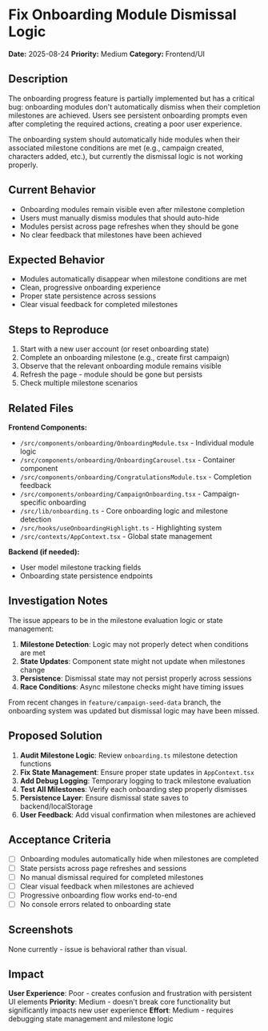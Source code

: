 # Fix Onboarding Module Dismissal Logic

**Date:** 2025-08-24
**Priority:** Medium
**Category:** Frontend/UI

## Description

The onboarding progress feature is partially implemented but has a critical bug: onboarding modules don't automatically dismiss when their completion milestones are achieved. Users see persistent onboarding prompts even after completing the required actions, creating a poor user experience.

The onboarding system should automatically hide modules when their associated milestone conditions are met (e.g., campaign created, characters added, etc.), but currently the dismissal logic is not working properly.

## Current Behavior

- Onboarding modules remain visible even after milestone completion
- Users must manually dismiss modules that should auto-hide
- Modules persist across page refreshes when they should be gone
- No clear feedback that milestones have been achieved

## Expected Behavior

- Modules automatically disappear when milestone conditions are met
- Clean, progressive onboarding experience 
- Proper state persistence across sessions
- Clear visual feedback for completed milestones

## Steps to Reproduce

1. Start with a new user account (or reset onboarding state)
2. Complete an onboarding milestone (e.g., create first campaign)
3. Observe that the relevant onboarding module remains visible
4. Refresh the page - module should be gone but persists
5. Check multiple milestone scenarios

## Related Files

**Frontend Components:**
- `/src/components/onboarding/OnboardingModule.tsx` - Individual module logic
- `/src/components/onboarding/OnboardingCarousel.tsx` - Container component
- `/src/components/onboarding/CongratulationsModule.tsx` - Completion feedback
- `/src/components/onboarding/CampaignOnboarding.tsx` - Campaign-specific onboarding
- `/src/lib/onboarding.ts` - Core onboarding logic and milestone detection
- `/src/hooks/useOnboardingHighlight.ts` - Highlighting system
- `/src/contexts/AppContext.tsx` - Global state management

**Backend (if needed):**
- User model milestone tracking fields
- Onboarding state persistence endpoints

## Investigation Notes

The issue appears to be in the milestone evaluation logic or state management:

1. **Milestone Detection**: Logic may not properly detect when conditions are met
2. **State Updates**: Component state might not update when milestones change  
3. **Persistence**: Dismissal state may not persist properly across sessions
4. **Race Conditions**: Async milestone checks might have timing issues

From recent changes in `feature/campaign-seed-data` branch, the onboarding system was updated but dismissal logic may have been missed.

## Proposed Solution

1. **Audit Milestone Logic**: Review `onboarding.ts` milestone detection functions
2. **Fix State Management**: Ensure proper state updates in `AppContext.tsx`
3. **Add Debug Logging**: Temporary logging to track milestone evaluation
4. **Test All Milestones**: Verify each onboarding step properly dismisses
5. **Persistence Layer**: Ensure dismissal state saves to backend/localStorage
6. **User Feedback**: Add visual confirmation when milestones are achieved

## Acceptance Criteria

- [ ] Onboarding modules automatically hide when milestones are completed
- [ ] State persists across page refreshes and sessions  
- [ ] No manual dismissal required for completed milestones
- [ ] Clear visual feedback when milestones are achieved
- [ ] Progressive onboarding flow works end-to-end
- [ ] No console errors related to onboarding state

## Screenshots

None currently - issue is behavioral rather than visual.

## Impact

**User Experience**: Poor - creates confusion and frustration with persistent UI elements
**Priority**: Medium - doesn't break core functionality but significantly impacts new user experience
**Effort**: Medium - requires debugging state management and milestone logic